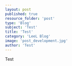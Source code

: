 ```yaml
---
layout: post
published: true
resource_folder: 'post'
type: 'Blog'
subject: 'Test'
title: 'Test'
category: 'LeeL Blog'
image: 'post_development.jpg'
author: 'Test'
---
```

<div>

Test
</div>